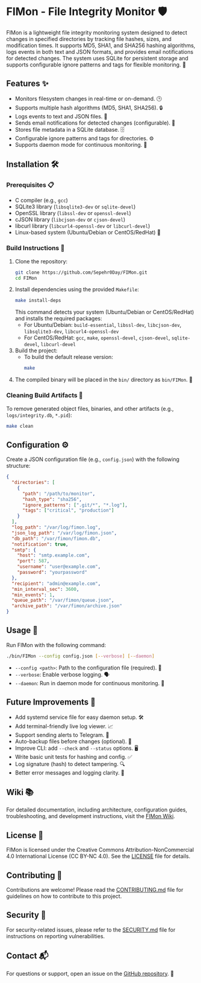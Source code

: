 # FIMon - File Integrity Monitor 🛡️

FIMon is a lightweight file integrity monitoring system designed to detect changes in specified directories by tracking file hashes, sizes, and modification times. It supports MD5, SHA1, and SHA256 hashing algorithms, logs events in both text and JSON formats, and provides email notifications for detected changes. The system uses SQLite for persistent storage and supports configurable ignore patterns and tags for flexible monitoring. 🚀

## Features ✨
- Monitors filesystem changes in real-time or on-demand. 🕒
- Supports multiple hash algorithms (MD5, SHA1, SHA256). 🔒
- Logs events to text and JSON files. 📝
- Sends email notifications for detected changes (configurable). 📧
- Stores file metadata in a SQLite database. 🗄️
- Configurable ignore patterns and tags for directories. ⚙️
- Supports daemon mode for continuous monitoring. 🔄

## Installation 🛠️

### Prerequisites 📋
- C compiler (e.g., `gcc`)
- SQLite3 library (`libsqlite3-dev` or `sqlite-devel`)
- OpenSSL library (`libssl-dev` or `openssl-devel`)
- cJSON library (`libcjson-dev` or `cjson-devel`)
- libcurl library (`libcurl4-openssl-dev` or `libcurl-devel`)
- Linux-based system (Ubuntu/Debian or CentOS/RedHat) 🐧

### Build Instructions 🔨
1. Clone the repository:
   ```bash
   git clone https://github.com/Sepehr0Day/FIMon.git
   cd FIMon
   ```
2. Install dependencies using the provided `Makefile`:
   ```bash
   make install-deps
   ```
   This command detects your system (Ubuntu/Debian or CentOS/RedHat) and installs the required packages:
   - For Ubuntu/Debian: `build-essential`, `libssl-dev`, `libcjson-dev`, `libsqlite3-dev`, `libcurl4-openssl-dev`
   - For CentOS/RedHat: `gcc`, `make`, `openssl-devel`, `cjson-devel`, `sqlite-devel`, `libcurl-devel`
3. Build the project:
   - To build the default release version:
     ```bash
     make
     ```
4. The compiled binary will be placed in the `bin/` directory as `bin/FIMon`. 🎉

### Cleaning Build Artifacts 🧹
To remove generated object files, binaries, and other artifacts (e.g., `logs/integrity.db`, `*.pid`):
```bash
make clean
```

## Configuration ⚙️
Create a JSON configuration file (e.g., `config.json`) with the following structure:

```json
{
  "directories": [
    {
      "path": "/path/to/monitor",
      "hash_type": "sha256",
      "ignore_patterns": [".git/*", "*.log"],
      "tags": ["critical", "production"]
    }
  ],
  "log_path": "/var/log/fimon.log",
  "json_log_path": "/var/log/fimon.json",
  "db_path": "/var/fimon/fimon.db",
  "notification": true,
  "smtp": {
    "host": "smtp.example.com",
    "port": 587,
    "username": "user@example.com",
    "password": "yourpassword"
  },
  "recipient": "admin@example.com",
  "min_interval_sec": 3600,
  "min_events": 1,
  "queue_path": "/var/fimon/queue.json",
  "archive_path": "/var/fimon/archive.json"
}
```

## Usage 🚀
Run FIMon with the following command:
```bash
./bin/FIMon --config config.json [--verbose] [--daemon]
```
- `--config <path>`: Path to the configuration file (required). 📄
- `--verbose`: Enable verbose logging. 🗣️
- `--daemon`: Run in daemon mode for continuous monitoring. 🔄

## Future Improvements 📅
- Add systemd service file for easy daemon setup. 🛠️
- Add terminal-friendly live log viewer. 📈
- Support sending alerts to Telegram. 📱
- Auto-backup files before changes (optional). 💾
- Improve CLI: add `--check` and `--status` options. 🖥️
- Write basic unit tests for hashing and config. ✅
- Log signature (hash) to detect tampering. 🔍
- Better error messages and logging clarity. 📣

## Wiki 📚
For detailed documentation, including architecture, configuration guides, troubleshooting, and development instructions, visit the [FIMon Wiki](https://github.com/Sepehr0Day/FIMon/wiki).

## License 📜
FIMon is licensed under the Creative Commons Attribution-NonCommercial 4.0 International License (CC BY-NC 4.0). See the [LICENSE](LICENSE) file for details.

## Contributing 🤝
Contributions are welcome! Please read the [CONTRIBUTING.md](CONTRIBUTING.md) file for guidelines on how to contribute to this project.

## Security 🔐
For security-related issues, please refer to the [SECURITY.md](SECURITY.md) file for instructions on reporting vulnerabilities.

## Contact 📬
For questions or support, open an issue on the [GitHub repository](https://github.com/Sepehr0Day/FIMon). 🌟
